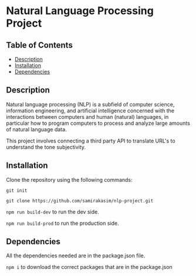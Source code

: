 # Natural Language Processing Project

## Table of Contents

* [Description](#Description)
* [Installation](#Installation)
* [Dependencies](#Dependencies)


## Description

Natural language processing (NLP) is a subfield of computer science, information engineering, and artificial intelligence
concerned with the interactions between computers and human (natural) languages, in particular how to program computers to
process and analyze large amounts of natural language data.

This project involves connecting a third party API to translate URL's to understand the tone subjectivity. 

## Installation
Clone the repository using the following commands:

```git init```

```git clone https://github.com/samirakasim/nlp-project.git ```

```npm run build-dev``` to run the dev side.

```npm run build-prod``` to run the production side.


## Dependencies
All the dependencies needed are in the package.json file.

``` npm i ``` to download the correct packages that are in the package.json
